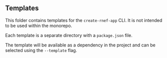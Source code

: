 ## Templates

This folder contains templates for the `create-rnef-app` CLI. It is not intended to be used within the monorepo.

Each template is a separate directory with a `package.json` file.

The template will be available as a dependency in the project and can be selected using the `--template` flag.
